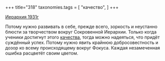 +++
title="318"
taxonomies.tags = [
 "качество",
]
+++

[Иерархия 1931г](/agni/1931)

Потому нужно развивать в себе, прежде всего, зоркость и неустанно блюсти за творчеством вокруг Сокровенной Иерархии. Только когда ученики достигнут этого [качества](/tags/качество), тогда можно надеяться, что придёт суждённый успех. Потому нужно явить крайнюю добросовестность и дозор ко всему происходящему вокруг Фокуса. Каждая незамеченная ошибка расцветёт своим цветом.   

